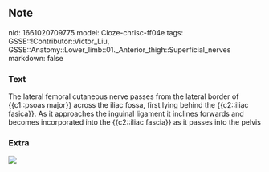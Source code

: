 ## Note
nid: 1661020709775
model: Cloze-chrisc-ff04e
tags: GSSE::!Contributor::Victor_Liu, GSSE::Anatomy::Lower_limb::01._Anterior_thigh::Superficial_nerves
markdown: false

### Text
The lateral femoral cutaneous nerve passes from the lateral border of {{c1::psoas major}} across the iliac fossa, first lying behind the {{c2::iliac fasica}}. As it approaches the inguinal ligament it inclines forwards and becomes incorporated into the {{c2::iliac fascia}} as it passes into the pelvis

### Extra
<img src= 
"tnliP1s0jJ7GUbbFBH9fFgSV8tRJIoZU3ErujRIdJzfamHJQK-4o3t-XxWktnZXodflJdntXu6O4Qz8XkDVrUQ7hnMEUp_-kFa51UP47hDTLY-ksgJ0.jpg">
